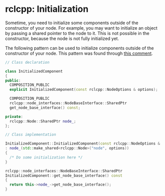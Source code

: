 # rclcpp: Initialization

Sometime, you need to initialize some components outside of the constructor of your node.
For example, you may want to initialize an object by passing a shared pointer to the node to it.
This is not possible in the constructor, because the node is not fully initialized yet.

The following pattern can be used to initialize components outside of the constructor of your node.
This pattern was found through [this comment](https://github.com/ros2/rclcpp/issues/2110#issuecomment-1454228192).


```cpp
// Class declaration

class InitializedComponent
{
public:
  COMPOSITION_PUBLIC
  explicit InitializedComponent(const rclcpp::NodeOptions & options);

  COMPOSITION_PUBLIC
  rclcpp::node_interfaces::NodeBaseInterface::SharedPtr
  get_node_base_interface() const;

private:
  rclcpp::Node::SharedPtr node_;
};

// Class implementation

InitializedComponent::InitializedComponent(const rclcpp::NodeOptions & options)
: node_(std::make_shared<rclcpp::Node>("node", options))
{
  /* Do some initialization here */
}

rclcpp::node_interfaces::NodeBaseInterface::SharedPtr
InitializedComponent::get_node_base_interface() const
{
  return this->node_->get_node_base_interface();
}
```
